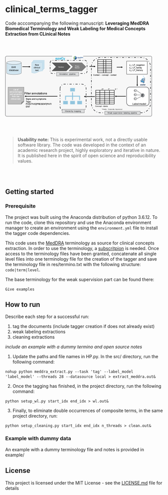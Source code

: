# clinical_terms_tagger

Code acccompanying the following manuscript: **Leveraging MedDRA Biomedical Terminology and Weak Labeling for Medical Concepts Extraction from CLinical Notes**

<br /><br />

![Pipeline](figures/pipeline.png)

<br /><br />

> __Usability note:__ This is experimental work, not a directly usable software library.
The code was developed in the context of an academic research project, highly
exploratory and iterative in nature. It is published here in the spirit of
open science and reproducibility values.

<br /><br />

## Getting started

### Prerequisite

The project was built using the Anaconda distribution of python 3.6.12. To run the code, clone this repository and use the Anaconda environment manager to create an environment using the `environment.yml` file to install the tagger code dependencies.

This code uses the [MedDRA](https://www.meddra.org) terminology as source for clinical concepts extraction. In order to use the terminology, a [subscritpion](https://www.meddra.org/how-to-use/support-documentation/english/welcome) is needed. Once access to the terminology files have been granted, concatenate all single level files into one terminology file for the creation of the tagger and save the terminology file in res/termino.txt with the following structure: `code|term|level`. 

The base terminology for the weak supervision part can be found there:

```
Give examples
```

## How to run
Describe each step for a successful run:
1. tag the documents (include tagger creation if does not already exist)
3. weak labeling extractions
4. cleaning extractions

_include an example with a dummy termino and open source notes_

1. Update the paths and file names in HP.py. In the src/ directory, run the following command:
```
nohup python meddra_extract.py --task 'tag' --label_model 'label_model' --threads 28 --datasource local > extract_meddra.out&
```
2. Once the tagging has finished, in the project directory, run the following command:
```
python setup_wl.py start_idx end_idx > wl.out&
```
3. Finally, to eliminate double occurrences of composite terms, in the same project directory, run:
```
python setup_cleaning.py start_idx end_idx n_threads > clean.out&
```
### Example with dummy data
An example with a dummy terminology file and notes is provided in example/


## License

This project is licensed under the MIT License - see the [LICENSE.md](LICENSE.md) file for details
